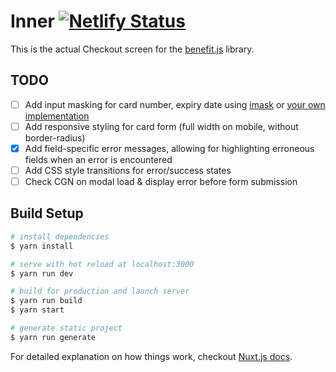 # Inner [![Netlify Status](https://api.netlify.com/api/v1/badges/2690825e-a238-45de-9cf4-5749165dc1a3/deploy-status)](https://app.netlify.com/sites/benefitjs-checkout/deploys)

This is the actual Checkout screen for the [benefit.js](https://github.com/benefit-js/benefit-js) library.

## TODO

- [ ] Add input masking for card number, expiry date using [imask](https://github.com/uNmAnNeR/imaskjs/tree/master/packages/vue-imask) or [your own implementation](https://stackoverflow.com/a/55010378/2022751)
- [ ] Add responsive styling for card form (full width on mobile, without border-radius)
- [x] Add field-specific error messages, allowing for highlighting erroneous fields when an error is encountered
- [ ] Add CSS style transitions for error/success states
- [ ] Check CGN on modal load & display error before form submission

## Build Setup

```bash
# install dependencies
$ yarn install

# serve with hot reload at localhost:3000
$ yarn run dev

# build for production and launch server
$ yarn run build
$ yarn start

# generate static project
$ yarn run generate
```

For detailed explanation on how things work, checkout [Nuxt.js docs](https://nuxtjs.org).

